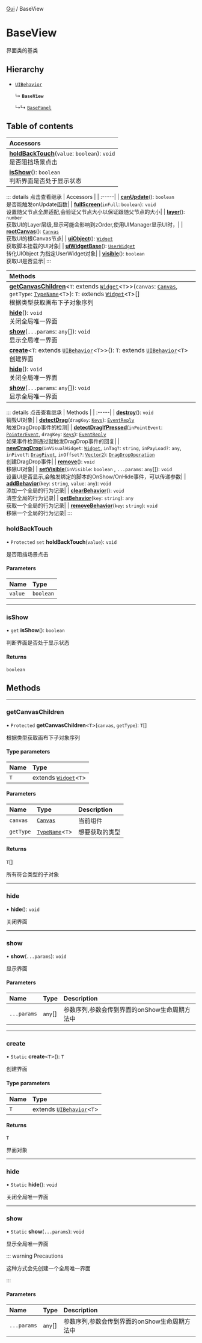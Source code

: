 [Gui](../groups/Core.Gui.md) / BaseView

# BaseView <Badge type="tip" text="Class" /> <Score text="BaseView" />

界面类的基类

## Hierarchy

- [`UIBehavior`](mw.UIBehavior.md)

  ↳ **`BaseView`**

  ↳↳ [`BasePanel`](mw.BasePanel.md)

## Table of contents

| Accessors |
| :-----|
| **[holdBackTouch](mw.BaseView.md#holdbacktouch)**(`value`: `boolean`): `void` <br> 是否阻挡场景点击|
| **[isShow](mw.BaseView.md#isshow)**(): `boolean` <br> 判断界面是否处于显示状态|


::: details 点击查看继承
| Accessors |
| :-----|
| **[canUpdate](mw.UIBehavior.md#canupdate)**(): `boolean` <br> 是否能触发onUpdate函数|
| **[fullScreen](mw.UIBehavior.md#fullscreen)**(`inFull`: `boolean`): `void` <br> 设置随父节点全屏适配,会验证父节点大小以保证跟随父节点的大小|
| **[layer](mw.UIBehavior.md#layer)**(): `number` <br> 获取UI的Layer层级,显示可能会影响到zOrder,使用UIManager显示UI时，|
| **[rootCanvas](mw.UIBehavior.md#rootcanvas)**(): [`Canvas`](mw.Canvas.md) <br> 获取UI的根Canvas节点|
| **[uiObject](mw.UIBehavior.md#uiobject)**(): [`Widget`](mw.Widget.md) <br> 获取脚本挂载的UI对象|
| **[uiWidgetBase](mw.UIBehavior.md#uiwidgetbase)**(): [`UserWidget`](mw.UserWidget.md) <br> 转化UIObject 为指定UserWidget对象|
| **[visible](mw.UIBehavior.md#visible)**(): `boolean` <br> 获取UI是否显示|
:::


| Methods |
| :-----|
| **[getCanvasChildren](mw.BaseView.md#getcanvaschildren)**<`T`: extends [`Widget`](mw.Widget.md)<`T`\>\>(`canvas`: [`Canvas`](mw.Canvas.md), `getType`: [`TypeName`](../interfaces/mw.TypeName.md)<`T`\>): `T`: extends [`Widget`](mw.Widget.md)<`T`\>[] <br> 根据类型获取画布下子对象序列|
| **[hide](mw.BaseView.md#hide)**(): `void` <br> 关闭全局唯一界面|
| **[show](mw.BaseView.md#show)**(`...params`: `any`[]): `void` <br> 显示全局唯一界面|
| **[create](mw.BaseView.md#create)**<`T`: extends [`UIBehavior`](mw.UIBehavior.md)<`T`\>\>(): `T`: extends [`UIBehavior`](mw.UIBehavior.md)<`T`\> <br> 创建界面|
| **[hide](mw.BaseView.md#hide-1)**(): `void` <br> 关闭全局唯一界面|
| **[show](mw.BaseView.md#show-1)**(`...params`: `any`[]): `void` <br> 显示全局唯一界面|


::: details 点击查看继承
| Methods |
| :-----|
| **[destroy](mw.UIBehavior.md#destroy)**(): `void` <br> 销毁UI对象|
| **[detectDrag](mw.UIBehavior.md#detectdrag)**(`dragKey`: [`Keys`](../enums/mw.Keys.md)): [`EventReply`](mw.EventReply.md) <br> 触发DragDrop事件的检测|
| **[detectDragIfPressed](mw.UIBehavior.md#detectdragifpressed)**(`inPointEvent`: [`PointerEvent`](mw.PointerEvent.md), `dragKey`: [`Keys`](../enums/mw.Keys.md)): [`EventReply`](mw.EventReply.md) <br> 如果事件检测通过就触发DragDrop事件的回复|
| **[newDragDrop](mw.UIBehavior.md#newdragdrop)**(`inVisualWidget`: [`Widget`](mw.Widget.md), `inTag?`: `string`, `inPayLoad?`: `any`, `inPivot?`: [`DragPivot`](../enums/mw.DragPivot.md), `inOffset?`: [`Vector2`](mw.Vector2.md)): [`DragDropOperation`](mw.DragDropOperation.md) <br> 创建DragDrop事件|
| **[remove](mw.UIBehavior.md#remove)**(): `void` <br> 移除UI对象|
| **[setVisible](mw.UIBehavior.md#setvisible)**(`inVisible`: `boolean` \, `...params`: `any`[]): `void` <br> 设置UI是否显示,会触发绑定的脚本的OnShow/OnHide事件，可以传递参数|
| **[addBehavior](mw.UIBehavior.md#addbehavior)**(`key`: `string`, `value`: `any`): `void` <br> 添加一个全局的行为记录|
| **[clearBehavior](mw.UIBehavior.md#clearbehavior)**(): `void` <br> 清空全局的行为记录|
| **[getBehavior](mw.UIBehavior.md#getbehavior)**(`key`: `string`): `any` <br> 获取一个全局的行为记录|
| **[removeBehavior](mw.UIBehavior.md#removebehavior)**(`key`: `string`): `void` <br> 移除一个全局的行为记录|
:::


### holdBackTouch <Score text="holdBackTouch" /> 

• `Protected` `set` **holdBackTouch**(`value`): `void`

是否阻挡场景点击

#### Parameters

| Name | Type |
| :------ | :------ |
| `value` | `boolean` |


___

### isShow <Score text="isShow" /> 

• `get` **isShow**(): `boolean`

判断界面是否处于显示状态

#### Returns

`boolean`


## Methods
___

### getCanvasChildren <Score text="getCanvasChildren" /> 

• `Protected` **getCanvasChildren**<`T`\>(`canvas`, `getType`): `T`[] <Badge type="tip" text="client" />

根据类型获取画布下子对象序列


#### Type parameters

| Name | Type |
| :------ | :------ |
| `T` | extends [`Widget`](mw.Widget.md)<`T`\> |

#### Parameters

| Name | Type | Description |
| :------ | :------ | :------ |
| `canvas` | [`Canvas`](mw.Canvas.md) |  当前组件 |
| `getType` | [`TypeName`](../interfaces/mw.TypeName.md)<`T`\> |  想要获取的类型 |

#### Returns

`T`[]

所有符合类型的子对象

___

### hide <Score text="hide" /> 

• **hide**(): `void` <Badge type="tip" text="client" />

关闭界面



___

### show <Score text="show" /> 

• **show**(`...params`): `void` <Badge type="tip" text="client" />

显示界面


#### Parameters

| Name | Type | Description |
| :------ | :------ | :------ |
| `...params` | `any`[] |  参数序列,参数会传到界面的onShow生命周期方法中 |


___

### create <Score text="create" /> 

• `Static` **create**<`T`\>(): `T` <Badge type="tip" text="client" />

创建界面


#### Type parameters

| Name | Type |
| :------ | :------ |
| `T` | extends [`UIBehavior`](mw.UIBehavior.md)<`T`\> |

#### Returns

`T`

界面对象

___

### hide <Score text="hide" /> 

• `Static` **hide**(): `void` <Badge type="tip" text="client" />

关闭全局唯一界面



___

### show <Score text="show" /> 

• `Static` **show**(`...params`): `void` <Badge type="tip" text="client" />

显示全局唯一界面

::: warning Precautions

这种方式会先创建一个全局唯一界面

:::


#### Parameters

| Name | Type | Description |
| :------ | :------ | :------ |
| `...params` | `any`[] |  参数序列,参数会传到界面的onShow生命周期方法中 |


